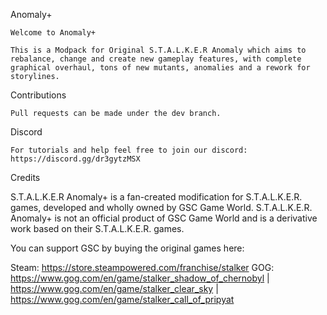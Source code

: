 Anomaly+

    Welcome to Anomaly+

    This is a Modpack for Original S.T.A.L.K.E.R Anomaly which aims to rebalance, change and create new gameplay features, with complete graphical overhaul, tons of new mutants, anomalies and a rework for storylines.

Contributions

    Pull requests can be made under the dev branch.

Discord

    For tutorials and help feel free to join our discord: https://discord.gg/dr3gytzMSX

Credits

S.T.A.L.K.E.R Anomaly+ is a fan-created modification for S.T.A.L.K.E.R. games, developed and wholly owned by GSC Game World. S.T.A.L.K.E.R. Anomaly+ is not an official product of GSC Game World and is a derivative work based on their S.T.A.L.K.E.R. games.

You can support GSC by buying the original games here:

Steam: https://store.steampowered.com/franchise/stalker GOG: https://www.gog.com/en/game/stalker_shadow_of_chernobyl | https://www.gog.com/en/game/stalker_clear_sky | https://www.gog.com/en/game/stalker_call_of_pripyat
